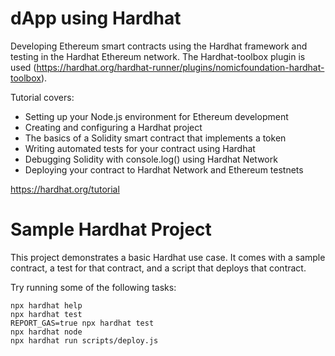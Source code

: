 # dApp using Hardhat

Developing Ethereum smart contracts using the Hardhat framework and testing in the Hardhat Ethereum network. The Hardhat-toolbox plugin is used (https://hardhat.org/hardhat-runner/plugins/nomicfoundation-hardhat-toolbox).



Tutorial covers:
- Setting up your Node.js environment for Ethereum development
- Creating and configuring a Hardhat project
- The basics of a Solidity smart contract that implements a token
- Writing automated tests for your contract using Hardhat
- Debugging Solidity with console.log() using Hardhat Network
- Deploying your contract to Hardhat Network and Ethereum testnets

https://hardhat.org/tutorial


# Sample Hardhat Project

This project demonstrates a basic Hardhat use case. It comes with a sample contract, a test for that contract, and a script that deploys that contract.

Try running some of the following tasks:

```shell
npx hardhat help
npx hardhat test
REPORT_GAS=true npx hardhat test
npx hardhat node
npx hardhat run scripts/deploy.js
```
